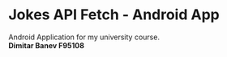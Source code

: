 # Jokes API Fetch - Android App
Android Application for my university course.  
**Dimitar Banev F95108**